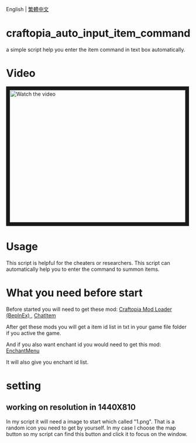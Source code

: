 English | [繁體中文](README_TCH.md)
# craftopia_auto_input_item_command
a simple script help you enter the item command in text box automatically.

# Video
<a href="http://www.youtube.com/watch?feature=player_embedded&v=RyKaHKIUE1g" target="_blank">
 <img src="http://img.youtube.com/vi/RyKaHKIUE1g/mqdefault.jpg" alt="Watch the video" width="480" height="360" border="10" />
</a>

# Usage
This script is helpful for the cheaters or researchers. This script can automatically help you to enter the command to summon items.

# What you need before start
Before started you will need to get these mod: [Craftopia Mod Loader (BepInEx)
](https://steamcommunity.com/sharedfiles/filedetails/?id=2519948110), [ChatItem](https://steamcommunity.com/sharedfiles/filedetails/?id=2527976538)

After get these mods you will get a item id list in txt in your game file folder if you active the game.

And if you also want enchant id you would need to get this mod: [EnchantMenu](https://steamcommunity.com/sharedfiles/filedetails/?id=2527137938)

It will also give you enchant id list.

# setting
## working on resolution in 1440X810

In my script it will need a image to start which called "1.png". That is a random icon you need to get by yourself. In my case I choose the map button so my script can find this button and click it to focus on the window.
